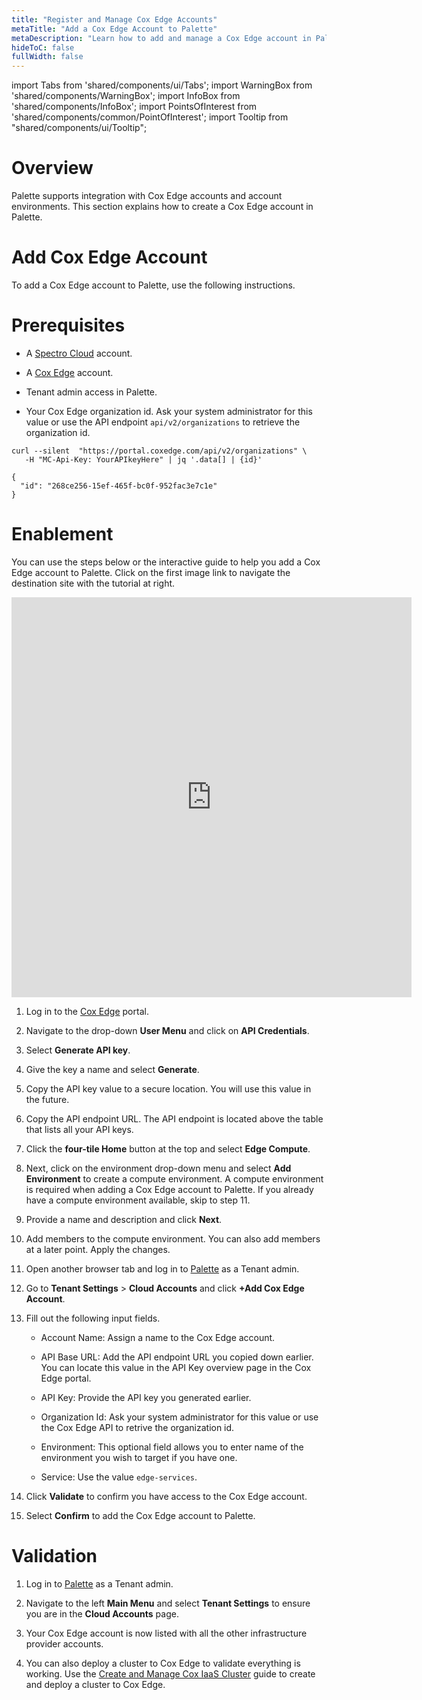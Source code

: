 ```yaml
---
title: "Register and Manage Cox Edge Accounts"
metaTitle: "Add a Cox Edge Account to Palette"
metaDescription: "Learn how to add and manage a Cox Edge account in Palette."
hideToC: false
fullWidth: false
---
```


import Tabs from 'shared/components/ui/Tabs';
import WarningBox from 'shared/components/WarningBox';
import InfoBox from 'shared/components/InfoBox';
import PointsOfInterest from 'shared/components/common/PointOfInterest';
import Tooltip from "shared/components/ui/Tooltip";

# Overview

Palette supports integration with Cox Edge accounts and account environments. This section explains how to create a Cox Edge account in Palette. 

# Add Cox Edge Account

To add a Cox Edge account to Palette, use the following instructions.

# Prerequisites

- A [Spectro Cloud](https://console.spectrocloud.com) account.

- A [Cox Edge](https://portal.coxedge.com/login) account.

- Tenant admin access in Palette.

- Your Cox Edge organization id. Ask your system administrator for this value or use the API endpoint `api/v2/organizations` to retrieve the organization id.

```
curl --silent  "https://portal.coxedge.com/api/v2/organizations" \
   -H "MC-Api-Key: YourAPIkeyHere" | jq '.data[] | {id}'
```

```
{
  "id": "268ce256-15ef-465f-bc0f-952fac3e7c1e"
}
```

# Enablement

You can use the steps below or the interactive guide to help you add a Cox Edge account to Palette. Click on the first image link to navigate the destination site with the tutorial at right.

<iframe src="https://scribehow.com/embed/Add_Cox_Edge_Account_to_Palette__kgxQ9zckTo2aIM587hmdYw?removeLogo=true" width="640" height="640" allowfullscreen frameborder="0"></iframe>

1. Log in to the [Cox Edge](https://portal.coxedge.com/login) portal.


2. Navigate to the drop-down **User Menu** and click on **API Credentials**.


3. Select **Generate API key**. 


4. Give the key a name and select **Generate**.


5. Copy the API key value to a secure location. You will use this value in the future.


6. Copy the API endpoint URL. The API endpoint is located above the table that lists all your API keys.


7. Click the **four-tile Home** button at the top and select **Edge Compute**.


8. Next, click on the environment drop-down menu and select **Add Environment** to create a compute environment. A compute environment is required when adding a Cox Edge account to Palette. If you already have a compute environment available, skip to step 11.


9. Provide a name and description and click **Next**.


10. Add members to the compute environment. You can also add members at a later point. Apply the changes.


11. Open another browser tab and log in to [Palette](https://console.spectrocloud.com) as a Tenant admin.


12. Go to **Tenant Settings** > **Cloud Accounts** and click **+Add Cox Edge Account**.


13. Fill out the following input fields.

    - Account Name: Assign a name to the Cox Edge account.

    - API Base URL: Add the API endpoint URL you copied down earlier. You can locate this value in the API Key overview page in the Cox Edge portal.

    - API Key: Provide the API key you generated earlier.

    - Organization Id: Ask your system administrator for this value or use the Cox Edge API to retrive the organization id.

    - Environment: This optional field allows you to enter name of the environment you wish to target if you have one.

    - Service: Use the value `edge-services`.

14. Click **Validate** to confirm you have access to the Cox Edge account.


15. Select **Confirm** to add the Cox Edge account to Palette.


# Validation

1. Log in to [Palette](https://console.spectrocloud.com) as a Tenant admin.


2. Navigate to the left **Main Menu** and select **Tenant Settings** to ensure you are in the **Cloud Accounts** page.


3. Your Cox Edge account is now listed with all the other infrastructure provider accounts.


4. You can also deploy a cluster to Cox Edge to validate everything is working. Use the [Create and Manage Cox IaaS Cluster](/clusters/public-cloud/cox-edge/create-cox-cluster) guide to create and deploy a cluster to Cox Edge.